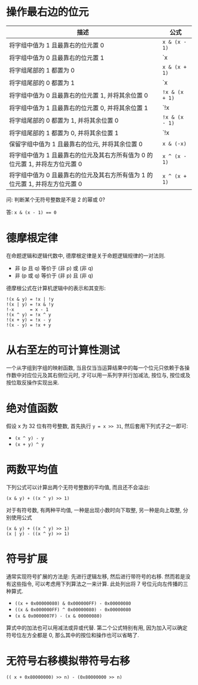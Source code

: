 # 操作最右边的位元

| 描述 | 公式 |
| -----| ---- |
| 将字组中值为 1 且最靠右的位元置 0 | `x & (x - 1)` |
| 将字组中值为 0 且最靠右的位元置 1 | `x | (x + 1)` |
| 将字组尾部的 1 都置为 0 | `x & (x + 1)` |
| 将字组尾部的 0 都置为 1 | `x | (x - 1)` |
| 将字组中值为 0 且最靠右的位元置 1, 并将其余位置 0 | `!x & (x + 1)` |
| 将字组中值为 1 且最靠右的位元置 0, 并将其余位置 1 | `!x | (x - 1)` |
| 将字组尾部的 0 都置为 1, 并将其余位置 0 | `!x & (x - 1)` |
| 将字组尾部的 1 都置为 0, 并将其余位置 1 | `!x | (x + 1)` |
| 保留字组中值为 1 且最靠右的位元, 并将其余位置 0 | `x & (-x)` |
| 将字组中值为 1 且最靠右的位元及其右方所有值为 0 的位元置 1, 并将左方位元置 0 | `x ^ (x - 1)` |
| 将字组中值为 0 且最靠右的位元及其右方所有值为 1 的位元置 1, 并将左方位元置 0 | `x ^ (x + 1)` |

问: 判断某个无符号整数是不是 2 的幂或 0?

答: `x & (x - 1) == 0`

# 德摩根定律

在命题逻辑和逻辑代数中, 德摩根定律是关于命题逻辑规律的一对法则.

- 非 (p 且 q) 等价于 (非 p) 或 (非 q)
- 非 (p 或 q) 等价于 (非 p) 且 (非 q)

德摩根公式在计算机逻辑中的表示和其变形:

```no-highlight
!(x & y) = !x | !y
!(x | y) = !x & !y
!-x      = x - 1
!(x ^ y) = !x ^ y
!(x + y) = !x - y
!(x - y) = !x + y
```

# 从右至左的可计算性测试

一个从字组到字组的映射函数, 当且仅当当运算结果中的每一个位元只依赖于各操作数中对应位元及其右侧位元时, 才可以用一系列字并行加减法, 按位与, 按位或及按位取反操作实现出来.

# 绝对值函数

假设 x 为 32 位有符号整数, 首先执行 `y = x >> 31`, 然后套用下列式子之一即可:

- `(x ^ y) - y`
- `(x + y) ^ y`

# 两数平均值

下列公式可以计算出两个无符号整数的平均值, 而且还不会溢出:

```
(x & y) + ((x ^ y) >> 1)
```

对于有符号数, 有两种平均值, 一种是出现小数时向下取整, 另一种是向上取整, 分别使用公式

```
(x & y) + ((x ^ y) >> 1)
(x | y) - ((x ^ y) >> 1)
```

# 符号扩展

通常实现符号扩展的方法是: 先进行逻辑左移, 然后进行带符号的右移. 然而若是没有这些指令, 可以考虑用下列算法之一来计算. 此处列出将 7 号位元向左传播的三种算式.

- `((x + 0x00000080) & 0x000000FF) - 0x00000080`
- `((x & 0x000000FF) ^ 0x00000080) - 0x00000080`
- `(x & 0x0000007F) - (x & 00000080)`

算式中的加法也可以用减法或异或代替. 第二个公式特别有用, 因为加入可以确定符号位左方全都是 0, 那么其中的按位和操作也可以省略了.

# 无符号右移模拟带符号右移

```
(( x + 0x80000000) >> n) - (0x80000000 >> n)
```
